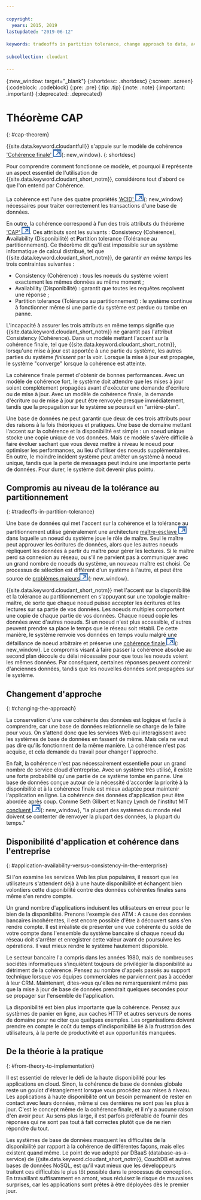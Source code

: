 ```yaml
---

copyright:
  years: 2015, 2019
lastupdated: "2019-06-12"

keywords: tradeoffs in partition tolerance, change approach to data, availability, consistency, theory

subcollection: cloudant

---
```


{:new_window: target="_blank"}
{:shortdesc: .shortdesc}
{:screen: .screen}
{:codeblock: .codeblock}
{:pre: .pre}
{:tip: .tip}
{:note: .note}
{:important: .important}
{:deprecated: .deprecated}

<!-- Acrolinx: 2017-01-24 -->

# Théorème CAP
{: #cap-theorem}

{{site.data.keyword.cloudantfull}} s'appuie sur le modèle de cohérence ['Cohérence finale' ![Icône de lien externe](../images/launch-glyph.svg "Icône de lien externe")](http://en.wikipedia.org/wiki/Eventual_consistency){: new_window}.
{: shortdesc}

Pour comprendre comment fonctionne ce modèle,
et pourquoi il représente un aspect essentiel de l'utilisation de {{site.data.keyword.cloudant_short_notm}},
considérons tout d'abord ce que l'on entend par Cohérence.

La cohérence est l'une des quatre propriétés ['ACID' ![Icône de lien externe](../images/launch-glyph.svg "Icône de lien externe")](https://en.wikipedia.org/wiki/ACID){: new_window} nécessaires pour traiter correctement les transactions d'une base de données.

En outre, la cohérence correspond à l'un des trois attributs du théorème
<a href="http://en.wikipedia.org/wiki/CAP_Theorem" target="_blank">'CAP' <img src="../images/launch-glyph.svg" alt="Icône de lien externe" title="Icône de lien externe"></a>.
Ces attributs sont les suivants : **C**onsistency (Cohérence),
**A**vailability (Disponibilité) et **P**artition tolerance (Tolérance au partitionnement).
Ce théorème dit qu'il est impossible sur un système informatique de calcul distribué, tel que {{site.data.keyword.cloudant_short_notm}}, de garantir _en même temps_ les trois contraintes suivantes :

-   Consistency (Cohérence) : tous les noeuds du système voient exactement les mêmes données au même moment ;
-   Availability (Disponibilité) : garantit que toutes les requêtes reçoivent une réponse ;
-   Partition tolerance (Tolérance au partitionnement) : le système continue à fonctionner même si une partie du système est perdue ou tombe en panne.

L'incapacité à assurer les trois attributs en même temps signifie que {{site.data.keyword.cloudant_short_notm}} ne garantit pas l'attribut Consistency (Cohérence).
Dans un modèle mettant l'accent sur la cohérence finale, tel que {{site.data.keyword.cloudant_short_notm}}, lorsqu'une mise à jour est apportée à une partie du système, les autres parties du système _finissent_ par la voir.
Lorsque la mise à jour est propagée, le système "converge" lorsque la cohérence est atteinte.

La cohérence finale permet d'obtenir de bonnes performances.
Avec un modèle de cohérence fort, le système doit attendre que les mises à jour soient complètement propagées avant d'exécuter une demande d'écriture ou de mise à jour.
Avec un modèle de cohérence finale, la demande d'écriture ou de mise à jour peut être renvoyée presque immédiatement, tandis que la propagation sur le système se poursuit en "arrière-plan".

Une base de données ne peut garantir que deux de ces trois attributs pour des raisons à la fois théoriques et pratiques.
Une base de domaine mettant l'accent sur la cohérence et la disponibilité est simple :
un noeud unique stocke une copie unique de vos données.
Mais ce modèle s'avère difficile à faire évoluer sachant que vous devez mettre à niveau le noeud pour optimiser les performances, au lieu d'utiliser des noeuds supplémentaires.
En outre, le moindre incident système peut arrêter un système à noeud unique, tandis que la perte de messages peut induire une importante perte de données.
Pour durer, le système doit devenir plus pointu.

## Compromis au niveau de la tolérance au partitionnement
{: #tradeoffs-in-partition-tolerance}

Une base de données qui met l'accent sur la cohérence et la tolérance au partitionnement utilise généralement une architecture
<a href="http://en.wikipedia.org/wiki/Master/slave_(technology)" target="_blank">maître-esclave <img src="../images/launch-glyph.svg" alt="Icône de lien externe" title="Icône de lien externe"></a> dans laquelle un noeud du système joue le rôle de maître.
Seul le maître peut approuver les écritures de données, alors que les autres noeuds répliquent les données à partir du maître pour gérer les lectures.
Si le maître perd sa connexion au réseau, ou s'il ne parvient pas à communiquer avec un grand nombre de noeuds du système, un nouveau maître est choisi.
Ce processus de sélection est différent d'un système à l'autre, et peut être source de [problèmes majeurs![Icône de lien externe](../images/launch-glyph.svg "Icône de lien externe")](http://aphyr.com/posts/284-call-me-maybe-mongodb){: new_window}.

{{site.data.keyword.cloudant_short_notm}} met l'accent sur la disponibilité et la tolérance au partitionnement en s'appuyant sur une topologie maître-maître, de sorte que chaque noeud puisse accepter les écritures et les lectures sur sa partie de vos données.
Les noeuds multiples comportent une copie de chaque partie de vos données.
Chaque noeud copie les données avec d'autres noeuds.
Si un noeud n'est plus accessible, d'autres peuvent prendre sa place le temps que le réseau soit rétabli.
De cette manière, le système renvoie vos données en temps voulu malgré une défaillance de noeud arbitraire et préserve une [cohérence finale ![Icône de lien externe](../images/launch-glyph.svg "Icône de lien externe")](http://en.wikipedia.org/wiki/Eventual_consistency){: new_window}.
Le compromis visant à faire passer la cohérence absolue au second plan découle du délai nécessaire pour que tous les noeuds voient les mêmes données.
Par conséquent, certaines réponses peuvent contenir d'anciennes données, tandis que les nouvelles données sont propagées sur le système.

## Changement d'approche
{: #changing-the-approach}

La conservation d'une vue cohérente des données est logique et facile à comprendre, car une base de données relationnelle se charge de le faire pour vous.
On s'attend donc que les services Web qui interagissent avec les systèmes de base de données en fassent de même.
Mais cela ne veut pas dire qu'ils fonctionnent de la même manière.
La cohérence n'est pas acquise, et cela demande du travail pour changer l'approche.

En fait, la cohérence n'est pas nécessairement essentielle pour un grand nombre de service cloud d'entreprise.
Avec un système très utilisé, il existe une forte probabilité qu'une partie de ce système tombe en panne.
Une base de données conçue autour de la nécessité d'accorder la priorité à la disponibilité et à la cohérence finale est mieux adaptée pour maintenir l'application en ligne.
La cohérence des données d'application peut être abordée après coup.
Comme Seth Gilbert et Nancy Lynch de l'institut MIT [concluent ![Icône de lien externe](../images/launch-glyph.svg "Icône de lien externe")](http://www.glassbeam.com/sites/all/themes/glassbeam/images/blog/10.1.1.67.6951.pdf){: new_window},
"la plupart des systèmes du monde réel doivent se contenter de renvoyer la plupart des données, la plupart du temps."

## Disponibilité d'application et cohérence dans l'entreprise
{: #application-availability-versus-consistency-in-the-enterprise}

Si l'on examine les services Web les plus populaires, il ressort que les utilisateurs s'attendent déjà à une haute disponibilité et échangent bien volontiers cette disponibilité contre des données cohérentes finales sans même s'en rendre compte.

Un grand nombre d'applications induisent les utilisateurs en erreur pour le bien de la disponibilité.
Prenons l'exemple des ATM :
A cause des données bancaires incohérentes, il est encore possible d'être à découvert sans s'en rendre compte.
Il est irréaliste de présenter une vue cohérente du solde de votre compte dans l'ensemble du système bancaire si chaque noeud du réseau doit s'arrêter et enregistrer cette valeur avant de poursuivre les opérations.
Il vaut mieux rendre le système hautement disponible.

Le secteur bancaire l'a compris dans les années 1980, mais de nombreuses sociétés informatiques s'inquiètent toujours de privilégier la disponibilité au détriment de la cohérence.
Pensez au nombre d'appels passés au support technique lorsque vos équipes commerciales ne parviennent pas à accéder à leur CRM.
Maintenant, dites-vous qu'elles ne remarqueraient même pas que la mise à jour de base de données prendrait quelques secondes pour se propager sur l'ensemble de l'application.

La disponibilité est bien plus importante que la cohérence.
Pensez aux systèmes de panier en ligne, aux caches HTTP et autres serveurs de noms de domaine pour ne citer que quelques exemples.
Les organisations doivent prendre en compte le coût du temps d'indisponibilité lié à la frustration des utilisateurs, à la perte de productivité et aux opportunités manquées.

## De la théorie à la pratique
{: #from-theory-to-implementation}

Il est essentiel de relever le défi de la haute disponibilité pour les applications en cloud.
Sinon, la cohérence de base de données globale reste un goulot d'étranglement lorsque vous procédez aux mises à niveau.
Les applications à haute disponibilité ont un besoin permanent de rester en contact avec leurs données, même si ces dernières ne sont pas les plus à jour.
C'est le concept même de la cohérence finale, et il n'y a aucune raison d'en avoir peur.
Au sens plus large, il est parfois préférable de fournir des réponses qui ne sont pas tout à fait correctes plutôt que de ne rien répondre du tout.

Les systèmes de base de données masquent les difficultés de la disponibilité par rapport à la cohérence de différentes façons, mais elles existent quand même.
Le point de vue adopté par DBaaS (database-as-a-service) de {{site.data.keyword.cloudant_short_notm}}, CouchDB et autres bases de données NoSQL, est qu'il vaut mieux que les développeurs traitent ces difficultés le plus tôt possible dans le processus de conception.
En travaillant suffisamment en amont, vous réduisez le risque de mauvaises surprises, car les applications sont prêtes à être déployées dès le premier jour.
